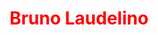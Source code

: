 <!DOCTYPE html>
<html lang="en">
<head>
    <meta charset="UTF-8">
    <meta name="viewport" content="width=device-width, initial-scale=1.0">
    <title>Front End</title>
    <style>
        header{
            color: red;
        }
    </style>
</head>
<header>
    <h1>Bruno Laudelino</h1>
</header>
<body>
    
    
</body>
</html>